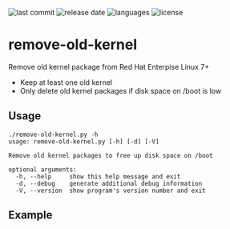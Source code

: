 ![last commit](https://img.shields.io/github/last-commit/groland11/do-restarting.svg)
![release date](https://img.shields.io/github/release-date/groland11/do-restarting.svg)
![languages](https://img.shields.io/github/languages/top/groland11/do-restarting.svg)
![license](https://img.shields.io/github/license/groland11/do-restarting.svg)

# remove-old-kernel
Remove old kernel package from Red Hat Enterpise Linux 7+
- Keep at least one old kernel
- Only delete old kernel packages if disk space on /boot is low

## Usage
```
./remove-old-kernel.py -h
usage: remove-old-kernel.py [-h] [-d] [-V]

Remove old kernel packages to free up disk space on /boot

optional arguments:
  -h, --help     show this help message and exit
  -d, --debug    generate additional debug information
  -V, --version  show program's version number and exit
```

## Example

